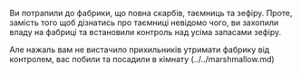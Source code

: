 Ви потрапили до фабрики, що повна скарбів, таємниць та зефіру. Проте, замість
того щоб дізнатись про таємниці невідомо чого, ви захопили владу на фабриці
та встановили контроль над усіма запасами зефіру.

Але нажаль вам не вистачило прихильників утримати фабрику від контролем, вас побили та посадили в кімнату (../../marshmallow.md)